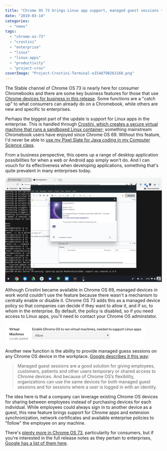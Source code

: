 ```yaml
---
title: "Chrome OS 73 brings Linux app support, managed guest sessions to enterprises"
date: "2019-03-14"
categories: 
  - "news"
tags: 
  - "chrome-os-73"
  - "crostini"
  - "enterprise"
  - "linux"
  - "linux-apps"
  - "productivity"
  - "project-cros"
coverImage: "Project-Crostini-Terminal-e1548790263160.png"
---
```


The Stable channel of Chrome OS 73 is nearly here for consumer Chromebooks and there are some key business features for those that use [Chrome devices for business in this release](https://support.google.com/chrome/a/answer/7679408?hl=en). Some functions are a "catch up" to what consumers can already do on a Chromebook, while others are new and specific to enterprises.

Perhaps the biggest part of the update is support for Linux apps in the enterprise. This is handled through [Crostini, which creates a secure virtual machine that runs a sandboxed Linux container;](https://www.aboutchromebooks.com/tag/project-crostini) something mainstream Chromebook users have enjoyed since Chrome OS 69. Without this feature, I'd never be able to [use my Pixel Slate for Java coding in my Computer Science class](https://www.aboutchromebooks.com/news/how-to-code-on-a-chromebook-crostini-pixel-slate/).

From a business perspective, this opens up a range of desktop application possibilities for when a web or Android app simply won't do. And I can vouch for its effectiveness when developing applications, something that's quite prevalent in many enterprises today.

![Project Crostini Eclipse installed](images/Project-Crostini-Eclipse-installed-1024x683.png)

Although Crostini became available in Chrome OS 69, managed devices in work world couldn't use the feature because there wasn't a mechanism to centrally enable or disable it. Chrome OS 73 adds this as a managed device policy so that companies can decide if they want to allow it, and if so, to whom in the enterprise. By default, the policy is disabled, so if you need access to Linux apps, you'll need to contact your Chrome OS adminstator.

![](images/crostini-device-policy.png)

Another new function is the ability to provide managed guess sessions on any Chrome OS device in the workplace. [Google describes it this way](https://cloud.google.com/blog/products/chrome-enterprise/making-device-sharing-easier-with-chrome-enterprise):

> Managed guest sessions are a good solution for giving employees, customers, patients and other users temporary or shared access to Chrome devices. And because of Chrome OS’s flexibility, organizations can use the same devices for both managed guest sessions and for sessions where a user is logged in with an identity.

The idea here is that a company can leverage existing Chrome OS devices for sharing between employees instead of purchasing devices for each individual. While employees could always sign in to another device as a guest, this new feature brings support for Chrome apps and extension synchronization, network certificates and available enterprise policies to "follow" the employee on any machine.

There's [plenty more in Chrome OS 73](https://www.aboutchromebooks.com/tag/chrome-os-73), particularity for consumers, but if you're interested in the full release notes as they pertain to enterprises, [Google has a list of them here](https://support.google.com/chrome/a/answer/7679408?hl=en).
